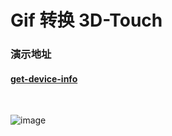 # Gif 转换 3D-Touch

### 演示地址
#### [get-device-info](http://demo.chenzejiang.com/get-device-info)
<br/>

![image](http://img.chenzejiang.com/github/get-device-info/qrcode.png)

